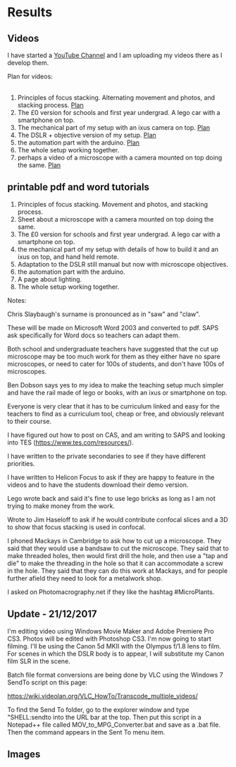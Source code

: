 

# Results

## Videos

I have started a <a href="https://www.youtube.com/channel/UC3X3V0cyiyJImTYC1UORjWQ?view_as=subscriber">YouTube Channel</a> and I am uploading my videos there as I develop them. 

Plan for videos:<br><br>

1.	Principles of focus stacking. Alternating movement and photos, and stacking process. <a href="FocusStacking.md">Plan</a><br>
2.  The £0 version for schools and first year undergrad. A lego car with a smartphone on top. 
3.	The mechanical part of my setup with an ixus camera on top. <a href="Mechanics.md">Plan</a><br>
4.	The DSLR + objective version of my setup. <a href="DSLRAndObjective.md">Plan</a><br>
5.	the automation part with the arduino. <a href="Automation.md">Plan</a><br>
6. The whole setup working together. 
7.	perhaps a video of a microscope with a camera mounted on top doing the same. <a href="MicroscopeMountedCamera.md">Plan</a> <br>




## printable pdf and word tutorials 


1.	Principles of focus stacking. Movement and photos, and stacking process. <br>
2.	Sheet about a microscope with a camera mounted on top doing the same. <br>
3.  The £0 version for schools and first year undergrad. A lego car with a smartphone on top. 
4.	the mechanical part of my setup with details of how to build it and an ixus on top, and hand held remote. <br>
5.	Adaptation to the DSLR still manual but now with microscope objectives.<br> 
6.	the automation part with the arduino.<br>
7.	A page about lighting. <br>
8. The whole setup working together. 


Notes:

Chris Slaybaugh's surname is pronounced as in "saw" and "claw".<br>

These will be made on Microsoft Word 2003 and converted to pdf. 
SAPS ask specifically for Word docs so teachers can adapt them. 

Both school and undergraduate teachers have suggested that the cut up microscope may be too much work for them as they either have no spare microscopes, or need to cater for 100s of students, and don't have 100s of microscopes. 

Ben Dobson says yes to my idea to make the teaching setup much simpler and have the rail made of lego or books, with an ixus or smartphone on top. 

Everyone is very clear that it has to be curriculum linked and easy for the teachers to find as a curriculum tool, cheap or free, and obviously relevant to their course. 

I have figured out how to post on CAS, and am writing to SAPS and looking into TES (https://www.tes.com/resources/).


I have written to the private secondaries to see if they have different priorities. 

I have written to Helicon Focus to ask if they are happy to feature in the videos and to have the students download their demo version. 

Lego wrote back and said it's fine to use lego bricks as long as I am not trying to make money from the work. 

Wrote to Jim Haseloff to ask if he would contribute confocal slices and a 3D to show that focus stacking is used in confocal. 

I phoned Mackays in Cambridge to ask how to cut up a microscope. They said that they would use a bandsaw to cut the microscope. They said that to make threaded holes, then would first drill the hole, and then use a "tap and die" to make the threading in the hole so that it can accommodate a screw in the hole. They said that they can do this work at Mackays, and for people further afield they need to look for a metalwork shop.

I asked on Photomacrography.net if they like the hashtag #MicroPlants.

## Update - 21/12/2017

I'm editing video using Windows Movie Maker and Adobe Premiere Pro CS3. Photos will be edited with Photoshop CS3. I'm now going to start filming. I'll be using the Canon 5d MKII with the Olympus f/1.8 lens to film. For scenes in which the DSLR body is to appear, I will substitute my Canon film SLR in the scene. 

Batch file format conversions are being done by VLC using the Windows 7 SendTo script on this page:

https://wiki.videolan.org/VLC_HowTo/Transcode_multiple_videos/

To find the Send To folder, go to the explorer window and type "SHELL:sendto into the URL bar at the top. Then put this script in a Notepad++ file called MOV_to_MPG_Converter.bat and save as a .bat file. Then the command appears in the Sent To menu item. 




## Images
